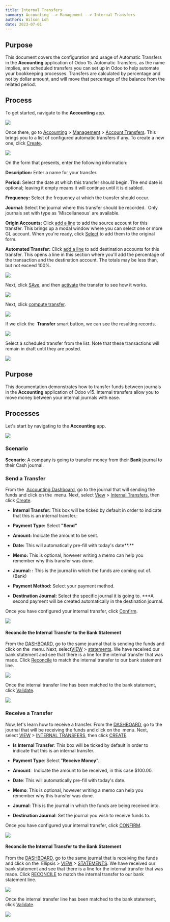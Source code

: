 ```yaml
---
title: Internal Transfers
summary: Accounting --> Management --> Internal Transfers
authors: Wilson Loh
date: 2023-07-01
---
```


## **Purpose**

This document covers the configuration and usage of Automatic Transfers in the **Accounting** application of Odoo 15. Automatic Transfers, as the name implies, are scheduled transfers you can set up in Odoo to help automate your bookkeeping processes. Transfers are calculated by percentage and not by dollar amount, and will move that percentage of the balance from the related period.

## **Process**

To get started, navigate to the **Accounting** app.

![](https://hibou.io/web/image/75546/hibou15-accounting-app.jpg?access_token=7f4acc3d-c5c4-42d7-a0c7-8b467838fdd6)  

Once there, go to [Accounting](https://hibou.io/docs/accounting-3/automatic-transfers-1550#) > [Management](https://hibou.io/docs/accounting-3/automatic-transfers-1550#) > [Account Transfers](https://hibou.io/docs/accounting-3/automatic-transfers-1550#). This brings you to a list of configured automatic transfers if any. To create a new one, click [Create](https://hibou.io/docs/accounting-3/automatic-transfers-1550#).

![](https://hibou.io/web/image/75547/create-automatic-transfers-v15.png?access_token=62fe4784-4c7c-410e-9dcb-9fba2c71ad62)  

On the form that presents, enter the following information:

**Description:** Enter a name for your transfer.

**Period:** Select the date at which this transfer should begin. The end date is optional; leaving it empty means it will continue until it is disabled.

**Frequency:** Select the frequency at which the transfer should occur.

**Journal:** Select the journal where this transfer should be recorded.  Only journals set with type as 'Miscellaneous' are available.

**Origin Accounts:** Click [add a line](https://hibou.io/docs/accounting-3/automatic-transfers-1550#) to add the source account for this transfer. This brings up a modal window where you can select one or more GL account. When you're ready, click [Select](https://hibou.io/docs/accounting-3/automatic-transfers-1550#) to add them to the original form.

**Automated Transfer:** Click [add a line](https://hibou.io/docs/accounting-3/automatic-transfers-1550#) to add destination accounts for this transfer. This opens a line in this section where you'll add the percentage of the transaction and the destination account. The totals may be less than, but not exceed 100%.

![](https://hibou.io/web/image/75551/auto-transfer-template-v15.png?access_token=5dfebaf4-61d5-46b6-afa1-568218f2fe5e)  

Next, click [SAve](https://hibou.io/docs/accounting-3/automatic-transfers-1550#), and then [activate](https://hibou.io/docs/accounting-3/automatic-transfers-1550#) the transfer to see how it works.

![](https://hibou.io/web/image/75552/activate-auto-transfer-v15.png?access_token=de4b457b-81d1-4423-84b7-a6ab46c9e44b)  

Next, click [compute transfer](https://hibou.io/docs/accounting-3/automatic-transfers-1550#).

![](https://hibou.io/web/image/75553/compute-transfer-of-auto-transfer-v15.png?access_token=905dc64b-387d-48e5-a869-b6f0ee0c03a6)  

If we click the  **Transfer** smart button, we can see the resulting records.

![](https://hibou.io/web/image/75554/transfers-smart-button-v15.png?access_token=63990415-4c1b-4e03-bcd7-a13349d2110d)  

Select a scheduled transfer from the list. Note that these transactions will remain in draft until they are posted.

![](https://hibou.io/web/image/75555/generated-entries-v15.png?access_token=7fe24780-664d-4e82-9a9f-ea80ac984464)

## Purpose

This documentation demonstrates how to transfer funds between journals in the **Accounting** application of Odoo v15. Internal transfers allow you to move money between your internal journals with ease. 

## Processes

Let's start by navigating to the **Accounting** app.

![](https://hibou.io/web/image/75207/Hibou-Accounting-15-Icon.png?access_token=66aeb2dd-1306-43e1-a440-556e6d6479da)

### Scenario

**Scenario**: A company is going to transfer money from their **Bank** journal to their Cash journal.

### Send a Transfer

From the  [Accounting Dashboard](https://hibou.io/docs/accounting-3/internal-transfers-1657#), go to the journal that will sending the funds and click on the  menu. Next, select [View](https://hibou.io/docs/accounting-3/internal-transfers-1657#) > [Internal Transfers](https://hibou.io/docs/accounting-3/internal-transfers-1657#), then click [Create](https://hibou.io/docs/accounting-3/internal-transfers-1657#).

-   **Internal Transfer:** This box will be ticked by default in order to indicate that this is an internal transfer.:
    
-   **Payment Type:** Select **"Send"**
    
-   **Amount:** Indicate the amount to be sent.
    
-   **Date:** This will automatically pre-fill with today's date**.**
    
-   **Memo:** This is optional, however writing a memo can help you remember why this transfer was done.  
    
-   **Journal: :** This is the journal in which the funds are coming out of. (Bank)
    
-   **Payment Method:** Select your payment method.
    
-   **Destination Journal:** Select the specific journal it is going to. \*\*\*A second payment will be created automatically in the destination journal.
    

Once you have configured your internal transfer, click [Confirm](https://hibou.io/docs/accounting-3/internal-transfers-1657#).

![](https://hibou.io/web/image/75209/confirm-internal-transfer-v15.png?access_token=a3ba7830-8b48-4236-b51a-64ea005aedf5)  

#### **Reconcile the Internal Transfer to the Bank Statement**

From the [DASHBOARD](https://hibou.io/docs/accounting-3/internal-transfers-1657/ver/14-0-21#), go to the same journal that is sending the funds and click on the  menu. Next, select[VIEW](https://hibou.io/docs/accounting-3/internal-transfers-1657/ver/14-0-21#) > [statements](https://hibou.io/docs/accounting-3/internal-transfers-1657/ver/14-0-21#). We have received our bank statement and see that there is a line for the internal transfer that was made. Click [Reconcile](https://hibou.io/docs/accounting-3/internal-transfers-1657#) to match the internal transfer to our bank statement line.

![](https://hibou.io/web/image/75211/reconcile-internal-transfer-v15.png?access_token=2e943fcc-f170-4476-ad41-e5b2812350be)  

Once the internal transfer line has been matched to the bank statement, click [Validate](https://hibou.io/docs/accounting-3/internal-transfers-1657#).

![](https://hibou.io/web/image/75212/validate-t-sheet-v15-internal-transfer.png?access_token=550b94a2-62f9-4b43-b9b7-0afea009e704)  

### Receive a Transfer

Now, let's learn how to receive a transfer. From the [DASHBOARD](https://hibou.io/docs/accounting-3/internal-transfers-1657/ver/14-0-21#), go to the journal that will be receiving the funds and click on the  menu. Next, select [VIEW](https://hibou.io/docs/accounting-3/internal-transfers-1657/ver/14-0-21#) > [INTERNAL TRANSFERS](https://hibou.io/docs/accounting-3/internal-transfers-1657/ver/14-0-21#), then click [CREATE](https://hibou.io/docs/accounting-3/internal-transfers-1657/ver/14-0-21#).

-   **Is Internal Transfer**: This box will be ticked by default in order to indicate that this is an internal transfer.
    
-   **Payment Type**: Select "**Receive Money**".
    
-   **Amount**:  Indicate the amount to be received, in this case $100.00.  
    
-   **Date**: This will automatically pre-fill with today's date.  
    
-   **Memo**: This is optional, however writing a memo can help you remember why this transfer was done.
    
-   **Journal**: This is the journal in which the funds are being received into.
    
-   **Destination Journal**: Set the journal you wish to receive funds to.
    

Once you have configured your internal transfer, click [CONFIRM](https://hibou.io/docs/accounting-3/internal-transfers-1657/ver/14-0-21#).

![](https://hibou.io/web/image/75213/confirm-internal-receipt-v15.png?access_token=7a20b53e-1d0f-4b87-8251-6775bb7ea2a5)  

#### Reconcile the Internal Transfer to the Bank Statement

From the [DASHBOARD](https://hibou.io/docs/accounting-3/internal-transfers-1657/ver/14-0-21#), go to the same journal that is receiving the funds and click on the  Ellipsis > [VIEW](https://hibou.io/docs/accounting-3/internal-transfers-1657/ver/14-0-21#) > [STATEMENTS](https://hibou.io/docs/accounting-3/internal-transfers-1657/ver/14-0-21#). We have received our bank statement and see that there is a line for the internal transfer that was made. Click [RECONCILE](https://hibou.io/docs/accounting-3/internal-transfers-1657/ver/14-0-21#) to match the internal transfer to our bank statement line.

![](https://hibou.io/web/image/75214/reconcile-internal-transfer-receipt-v15.png?access_token=a1f53c97-37fe-4222-b6ea-d0a2432257b8)  

Once the internal transfer line has been matched to the bank statement, click [Validate](https://hibou.io/docs/accounting-3/internal-transfers-1657#).

![](https://hibou.io/web/image/75215/validate-internal-receipt-v15.png?access_token=51d8e12c-f7bf-4a89-bf6c-6930e5a4eb81)